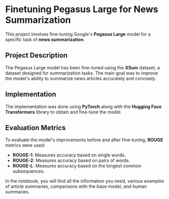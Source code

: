 # Finetuning Pegasus Large for News Summarization

This project involves fine-tuning Google's **Pegasus Large** model for a specific task of **news summarization**.

## Project Description

The Pegasus Large model has been fine-tuned using the **XSum** dataset, a dataset designed for summarization tasks. The main goal was to improve the model's ability to summarize news articles accurately and concisely.

## Implementation

The implementation was done using **PyTorch** along with the **Hugging Face Transformers** library to obtain and fine-tune the model.

## Evaluation Metrics

To evaluate the model's improvements before and after fine-tuning, **ROUGE** metrics were used:

- **ROUGE-1**: Measures accuracy based on single words.
- **ROUGE-2**: Measures accuracy based on pairs of words.
- **ROUGE-L**: Measures accuracy based on the longest common subsequences.


In the notebook, you will find all the information you need, various examples of article summaries, comparisons with the base model, and human summaries.

